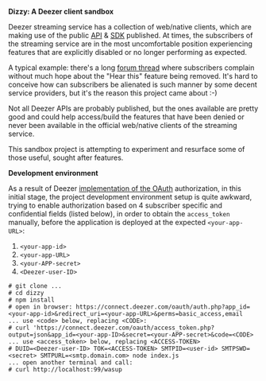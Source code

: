 **Dizzy: A Deezer client sandbox**

Deezer streaming service has a collection of web/native clients, which are making use of the public [API](https://developers.deezer.com/api) & [SDK](https://developers.deezer.com/sdk/javascript) published. At times, the subscribers of the streaming service are in the most uncomfortable position experiencing features that are explicitly disabled or no longer performing as expected.

A typical example: there's a long [forum thread](https://en.deezercommunity.com/features-44/where-is-hear-this-39816) where subscribers complain without much hope about the "Hear this" feature being removed. It's hard to conceive how can subscribers be alienated is such manner by some decent service providers, but it's the reason this project came about :-)

Not all Deezer APIs are probably published, but the ones available are pretty good and could help access/build the features that have been denied or never been available in the official web/native clients of the streaming service.

This sandbox project is attempting to experiment and resurface some of those useful, sought after features.


**Development environment**

As a result of Deezer [implementation of the OAuth](https://developers.deezer.com/api/oauth) authorization, in this initial stage, the project development environment setup is quite awkward, trying to enable authorization based on 4 subscriber specific and confidential fields (listed below), in order to obtain the `access_token` manually, before the application is deployed at the expected `<your-app-URL>`:
 1. `<your-app-id>`
 2. `<your-app-URL>`
 3. `<your-APP-secret>`
 4. `<Deezer-user-ID>`

```
# git clone ...
# cd dizzy
# npm install
# open in browser: https://connect.deezer.com/oauth/auth.php?app_id=<your-app-id>&redirect_uri=<your-app-URL>&perms=basic_access,email
... use <code> below, replacing <CODE>:
# curl 'https://connect.deezer.com/oauth/access_token.php?output=json&app_id=<your-app-ID>&secret=<your-APP-secret>&code=<CODE>
... use <access_token> below, replacing <ACCESS-TOKEN>
# DUID=<Deezer-user-ID> TOK=<ACCESS-TOKEN> SMTPID=<user-id> SMTPSWD=<secret> SMTPURL=<smtp.domain.com> node index.js
... open another terminal and call:
# curl http://localhost:99/wasup
```
